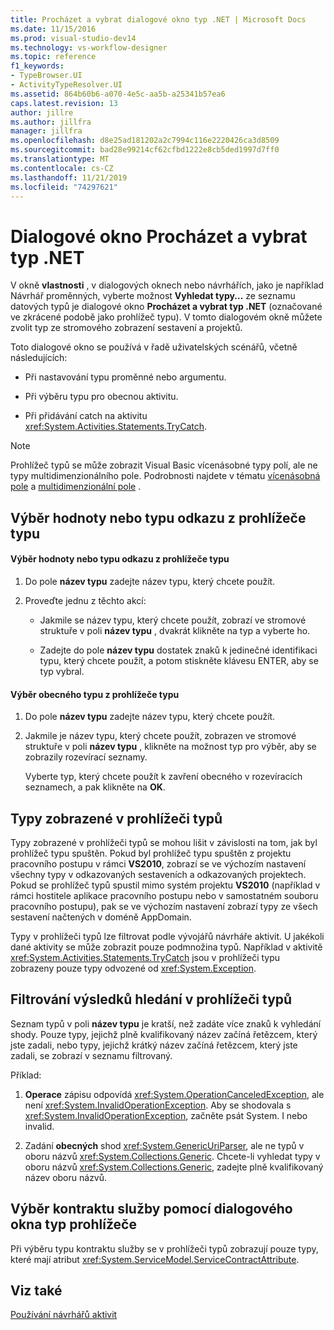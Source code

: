 ```yaml
---
title: Procházet a vybrat dialogové okno typ .NET | Microsoft Docs
ms.date: 11/15/2016
ms.prod: visual-studio-dev14
ms.technology: vs-workflow-designer
ms.topic: reference
f1_keywords:
- TypeBrowser.UI
- ActivityTypeResolver.UI
ms.assetid: 864b60b6-a070-4e5c-aa5b-a25341b57ea6
caps.latest.revision: 13
author: jillre
ms.author: jillfra
manager: jillfra
ms.openlocfilehash: d8e25ad181202a2c7994c116e2220426ca3d8509
ms.sourcegitcommit: bad28e99214cf62cfbd1222e8cb5ded1997d7ff0
ms.translationtype: MT
ms.contentlocale: cs-CZ
ms.lasthandoff: 11/21/2019
ms.locfileid: "74297621"
---
```

# <a name="browse-and-select-a-net-type-dialog-box"></a>Dialogové okno Procházet a vybrat typ .NET
V okně **vlastnosti** , v dialogových oknech nebo návrhářích, jako je například Návrhář proměnných, vyberte možnost **Vyhledat typy...** ze seznamu datových typů je dialogové okno **Procházet a vybrat typ .NET** (označované ve zkrácené podobě jako prohlížeč typu). V tomto dialogovém okně můžete zvolit typ ze stromového zobrazení sestavení a projektů.

 Toto dialogové okno se používá v řadě uživatelských scénářů, včetně následujících:

- Při nastavování typu proměnné nebo argumentu.

- Při výběru typu pro obecnou aktivitu.

- Při přidávání catch na aktivitu <xref:System.Activities.Statements.TryCatch>.

> [!NOTE]
> Prohlížeč typů se může zobrazit Visual Basic vícenásobné typy polí, ale ne typy multidimenzionálního pole. Podrobnosti najdete v tématu [vícenásobná pole](https://go.microsoft.com/fwlink/?LinkId=195226) a [multidimenzionální pole](https://go.microsoft.com/fwlink/?LinkId=195227) .

## <a name="selecting-a-value-or-reference-type-from-the-type-browser"></a>Výběr hodnoty nebo typu odkazu z prohlížeče typu

#### <a name="to-select-a-value-or-reference-type-from-the-type-browser"></a>Výběr hodnoty nebo typu odkazu z prohlížeče typu

1. Do pole **název typu** zadejte název typu, který chcete použít.

2. Proveďte jednu z těchto akcí:

    - Jakmile se název typu, který chcete použít, zobrazí ve stromové struktuře v poli **název typu** , dvakrát klikněte na typ a vyberte ho.

    - Zadejte do pole **název typu** dostatek znaků k jedinečné identifikaci typu, který chcete použít, a potom stiskněte klávesu ENTER, aby se typ vybral.

#### <a name="to-select-a-generic-type-from-the-type-browser"></a>Výběr obecného typu z prohlížeče typu

1. Do pole **název typu** zadejte název typu, který chcete použít.

2. Jakmile je název typu, který chcete použít, zobrazen ve stromové struktuře v poli **název typu** , klikněte na možnost typ pro výběr, aby se zobrazily rozevírací seznamy.

     Vyberte typ, který chcete použít k zavření obecného v rozevíracích seznamech, a pak klikněte na **OK**.

## <a name="types-displayed-in-the-type-browser"></a>Typy zobrazené v prohlížeči typů
 Typy zobrazené v prohlížeči typů se mohou lišit v závislosti na tom, jak byl prohlížeč typu spuštěn. Pokud byl prohlížeč typu spuštěn z projektu pracovního postupu v rámci **VS2010**, zobrazí se ve výchozím nastavení všechny typy v odkazovaných sestaveních a odkazovaných projektech. Pokud se prohlížeč typů spustil mimo systém projektu **VS2010** (například v rámci hostitele aplikace pracovního postupu nebo v samostatném souboru pracovního postupu), pak se ve výchozím nastavení zobrazí typy ze všech sestavení načtených v doméně AppDomain.

 Typy v prohlížeči typů lze filtrovat podle vývojářů návrháře aktivit. U jakékoli dané aktivity se může zobrazit pouze podmnožina typů. Například v aktivitě <xref:System.Activities.Statements.TryCatch> jsou v prohlížeči typu zobrazeny pouze typy odvozené od <xref:System.Exception>.

## <a name="filtering-search-results-in-the-type-browser"></a>Filtrování výsledků hledání v prohlížeči typů
 Seznam typů v poli **název typu** je kratší, než zadáte více znaků k vyhledání shody. Pouze typy, jejichž plně kvalifikovaný název začíná řetězcem, který jste zadali, nebo typy, jejichž krátký název začíná řetězcem, který jste zadali, se zobrazí v seznamu filtrovaný.

 Příklad:

1. **Operace** zápisu odpovídá <xref:System.OperationCanceledException>, ale není <xref:System.InvalidOperationException>. Aby se shodovala s <xref:System.InvalidOperationException>, začněte psát System. I nebo invalid.

2. Zadání **obecných** shod <xref:System.GenericUriParser>, ale ne typů v oboru názvů <xref:System.Collections.Generic>. Chcete-li vyhledat typy v oboru názvů <xref:System.Collections.Generic>, zadejte plně kvalifikovaný název oboru názvů.

## <a name="selecting-a-service-contract-using-the-type-browser-dialog"></a>Výběr kontraktu služby pomocí dialogového okna typ prohlížeče
 Při výběru typu kontraktu služby se v prohlížeči typů zobrazují pouze typy, které mají atribut <xref:System.ServiceModel.ServiceContractAttribute>.

## <a name="see-also"></a>Viz také
 [Používání návrhářů aktivit](../workflow-designer/using-the-activity-designers.md)